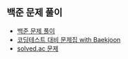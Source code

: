 ## 백준 문제 풀이
- [백준 문제 풀이](baekjoon)
- [코딩테스트 대비 문제집 with Baekjoon](코딩테스트_대비_문제집(with_Baekjoon))
- [solved.ac 문제](solved.ac_)
